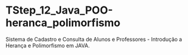 # TStep_12_Java_POO-heranca_polimorfismo
Sistema de Cadastro e Consulta de Alunos e Professores - Introdução a Herança e Polimorfismo em JAVA.
